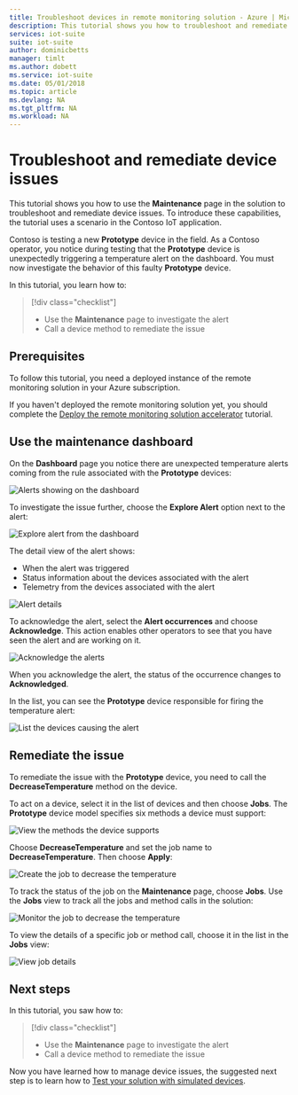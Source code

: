 ```yaml
---
title: Troubleshoot devices in remote monitoring solution - Azure | Microsoft Docs
description: This tutorial shows you how to troubleshoot and remediate device issues in the remote monitoring solution.
services: iot-suite
suite: iot-suite
author: dominicbetts
manager: timlt
ms.author: dobett
ms.service: iot-suite
ms.date: 05/01/2018
ms.topic: article
ms.devlang: NA
ms.tgt_pltfrm: NA
ms.workload: NA
---
```


# Troubleshoot and remediate device issues

This tutorial shows you how to use the **Maintenance** page in the solution to troubleshoot and remediate device issues. To introduce these capabilities, the tutorial uses a scenario in the Contoso IoT application.

Contoso is testing a new **Prototype** device in the field. As a Contoso operator, you notice during testing that the **Prototype** device is unexpectedly triggering a temperature alert on the dashboard. You must now investigate the behavior of this faulty **Prototype** device.

In this tutorial, you learn how to:

>[!div class="checklist"]
> * Use the **Maintenance** page to investigate the alert
> * Call a device method to remediate the issue

## Prerequisites

To follow this tutorial, you need a deployed instance of the remote monitoring solution in your Azure subscription.

If you haven't deployed the remote monitoring solution yet, you should complete the [Deploy the remote monitoring solution accelerator](iot-suite-remote-monitoring-deploy.md) tutorial.

## Use the maintenance dashboard

On the **Dashboard** page you notice there are unexpected temperature alerts coming from the rule associated with the **Prototype** devices:

![Alerts showing on the dashboard](media/iot-suite-remote-monitoring-maintain/dashboardalarm.png)

To investigate the issue further, choose the **Explore Alert** option next to the alert:

![Explore alert from the dashboard](media/iot-suite-remote-monitoring-maintain/dashboardexplorealarm.png)

The detail view of the alert shows:

* When the alert was triggered
* Status information about the devices associated with the alert
* Telemetry from the devices associated with the alert

![Alert details](media/iot-suite-remote-monitoring-maintain/maintenancealarmdetail.png)

To acknowledge the alert, select the **Alert occurrences** and choose **Acknowledge**. This action enables other operators to see that you have seen the alert and are working on it.

![Acknowledge the alerts](media/iot-suite-remote-monitoring-maintain/maintenanceacknowledge.png)

When you acknowledge the alert, the status of the occurrence changes to **Acknowledged**.

In the list, you can see the **Prototype** device responsible for firing the temperature alert:

![List the devices causing the alert](media/iot-suite-remote-monitoring-maintain/maintenanceresponsibledevice.png)

## Remediate the issue

To remediate the issue with the **Prototype** device, you need to call the **DecreaseTemperature** method on the device.

To act on a device, select it in the list of devices and then choose **Jobs**. The **Prototype** device model specifies six methods a device must support:

![View the methods the device supports](media/iot-suite-remote-monitoring-maintain/maintenancemethods.png)

Choose **DecreaseTemperature** and set the job name to **DecreaseTemperature**. Then choose **Apply**:

![Create the job to decrease the temperature](media/iot-suite-remote-monitoring-maintain/maintenancecreatejob.png)

To track the status of the job on the **Maintenance** page, choose **Jobs**. Use the **Jobs** view to track all the jobs and method calls in the solution:

![Monitor the job to decrease the temperature](media/iot-suite-remote-monitoring-maintain/maintenancerunningjob.png)

To view the details of a specific job or method call, choose it in the list in the **Jobs** view:

![View job details](media/iot-suite-remote-monitoring-maintain/maintenancejobdetail.png)

## Next steps

In this tutorial, you saw how to:

<!-- Repeat task list from intro -->
>[!div class="checklist"]
> * Use the **Maintenance** page to investigate the alert
> * Call a device method to remediate the issue

Now you have learned how to manage device issues, the suggested next step is to learn how to [Test your solution with simulated devices](iot-suite-remote-monitoring-test.md).

<!-- Next tutorials in the sequence -->
